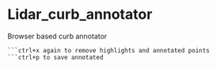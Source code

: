 # Lidar_curb_annotator
Browser based curb annotator


```ctrl+x to start point annotation and highlight points
```ctrl+x again to remove highlights and annotated points 
```ctrl+p to save annotated

